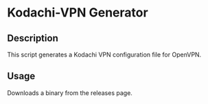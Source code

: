 # Kodachi-VPN Generator

## Description

This script generates a Kodachi VPN configuration file for OpenVPN.

## Usage

Downloads a binary from the releases page.
